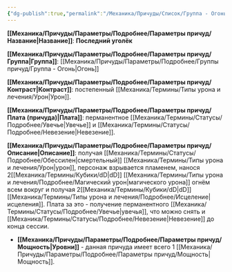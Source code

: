 ```yaml
---
{"dg-publish":true,"permalink":"/Механика/Причуды/Список/Группа - Огонь/Последний уголёк/","noteIcon":"","created":"2025-09-11T18:52:06.067+03:00","updated":"2025-09-20T10:28:15.520+03:00"}
---
```




**[[Механика/Причуды/Параметры/Подробнее/Параметры причуд/Название\|Название]]**: **Последний уголёк**

**[[Механика/Причуды/Параметры/Подробнее/Параметры причуд/Группа\|Группа]]**: [[Механика/Причуды/Параметры/Подробнее/Группы причуд/Группа - Огонь\|Огонь]] 

**[[Механика/Причуды/Параметры/Подробнее/Параметры причуд/Контраст\|Контраст]]**: постепенный [[Механика/Термины/Типы урона и лечения/Урон\|Урон]].

**[[Механика/Причуды/Параметры/Подробнее/Параметры причуд/Плата (причуда)\|Плата]]**: перманентное [[Механика/Термины/Статусы/Подробнее/Увечье\|Увечье]] и [[Механика/Термины/Статусы/Подробнее/Невезение\|Невезение]]. 

**[[Механика/Причуды/Параметры/Подробнее/Параметры причуд/Описание\|Описание]]**: получая [[Механика/Термины/Статусы/Подробнее/Обессилен\|смертельный]] [[Механика/Термины/Типы урона и лечения/Урон\|урон]], персонаж взрывается пламенем, нанося 2[[Механика/Термины/Кубики/dD\|dD]] [[Механика/Термины/Типы урона и лечения/Подробнее/Магический урон\|магического урона]] огнём всем вокруг и получая 2[[Механика/Термины/Кубики/dD\|dD]] [[Механика/Термины/Типы урона и лечения/Подробнее/Исцеление\|исцеления]]. Плата за это - получение перманентного [[Механика/Термины/Статусы/Подробнее/Увечье\|увечья]], что можно снять и [[Механика/Термины/Статусы/Подробнее/Невезение\|Невезение]] до конца сессии.

- **[[Механика/Причуды/Параметры/Подробнее/Параметры причуд/Мощность\|Уровни]]** - данная причуда имеет всего 1 [[Механика/Причуды/Параметры/Подробнее/Параметры причуд/Мощность\|Мощность]].